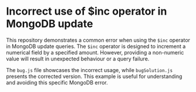 # Incorrect use of $inc operator in MongoDB update
This repository demonstrates a common error when using the `$inc` operator in MongoDB update queries.  The `$inc` operator is designed to increment a numerical field by a specified amount.  However, providing a non-numeric value will result in unexpected behaviour or a query failure.

The `bug.js` file showcases the incorrect usage, while `bugSolution.js` presents the corrected version.  This example is useful for understanding and avoiding this specific MongoDB error.